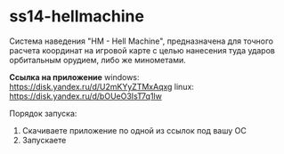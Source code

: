 # ss14-hellmachine
Система наведения "HM - Hell Machine", предназначена для точного расчета координат на игровой карте с целью нанесения туда ударов орбитальным орудием, либо же минометами.

**Ссылка на приложение**
windows: https://disk.yandex.ru/d/U2mKYyZTMxAqxg
linux: https://disk.yandex.ru/d/bOUeO3IsT7q1lw

Порядок запуска:
1. Скачиваете приложение по одной из ссылок под вашу ОС
2. Запускаете
